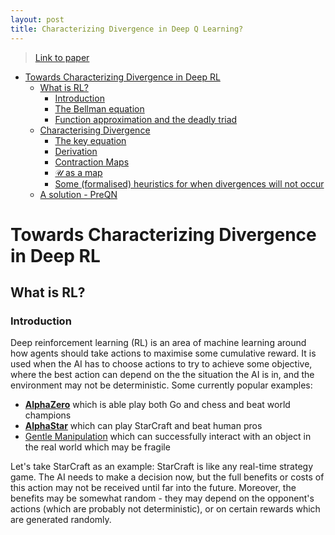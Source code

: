 ```yaml
---
layout: post
title: Characterizing Divergence in Deep Q Learning?
---
```


> [Link to paper](https://arxiv.org/pdf/1903.08894.pdf) 

<!-- MarkdownTOC -->

- [Towards Characterizing Divergence in Deep RL](#towards-characterizing-divergence-in-deep-rl)
    - [What is RL?](#what-is-rl)
        - [Introduction](#introduction)
        - [The Bellman equation](#the-bellman-equation)
        - [Function approximation and the deadly triad](#function-approximation-and-the-deadly-triad)
    - [Characterising Divergence](#characterising-divergence)
        - [The key equation](#the-key-equation)
        - [Derivation](#derivation)
        - [Contraction Maps](#contraction-maps)
        - [$\mathcal U$ as a map](#%24mathcal-u%24-as-a-map)
        - [Some \(formalised\) heuristics for when divergences will not occur](#some-formalised-heuristics-for-when-divergences-will-not-occur)
    - [A solution - PreQN](#a-solution---preqn)

<!-- /MarkdownTOC -->


# Towards Characterizing Divergence in Deep RL

## What is RL?
### Introduction
Deep reinforcement learning (RL) is an area of machine learning around how agents should take actions to maximise some cumulative reward. It is used when the AI has to choose actions to try to achieve some objective, where the best action can depend on the the situation the AI is in, and the environment may not be deterministic. Some currently popular examples:

* [**AlphaZero**](https://deepmind.com/blog/alphago-zero-learning-scratch/) which is able play both Go and chess and beat world champions
* [**AlphaStar**](https://www.theverge.com/2019/1/24/18196135/google-deepmind-ai-starcraft-2-victory) which can play StarCraft and beat human pros
* [Gentle Manipulation](https://sites.google.com/view/gentlemanipulation) which can successfully interact with an object in the real world which may be fragile

Let's take StarCraft as an example: StarCraft is like any real-time strategy game. The AI needs to make a decision now, but the full benefits or costs of this action may not be received until far into the future. Moreover, the benefits may be somewhat random - they may depend on the opponent's actions (which are probably not deterministic), or on certain rewards which are generated randomly.
